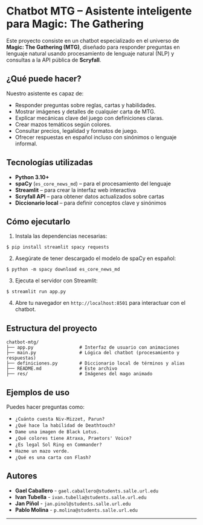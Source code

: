 # Chatbot MTG – Asistente inteligente para Magic: The Gathering

Este proyecto consiste en un chatbot especializado en el universo de **Magic: The Gathering (MTG)**, diseñado para responder preguntas en lenguaje natural usando procesamiento de lenguaje natural (NLP) y consultas a la API pública de **Scryfall**.

## ¿Qué puede hacer?

Nuestro asistente es capaz de:

- Responder preguntas sobre reglas, cartas y habilidades.
- Mostrar imágenes y detalles de cualquier carta de MTG.
- Explicar mecánicas clave del juego con definiciones claras.
- Crear mazos temáticos según colores.
- Consultar precios, legalidad y formatos de juego.
- Ofrecer respuestas en español incluso con sinónimos o lenguaje informal.

## Tecnologías utilizadas

- **Python 3.10+**
- **spaCy** (`es_core_news_md`) – para el procesamiento del lenguaje
- **Streamlit** – para crear la interfaz web interactiva
- **Scryfall API** – para obtener datos actualizados sobre cartas
- **Diccionario local** – para definir conceptos clave y sinónimos

## Cómo ejecutarlo

1. Instala las dependencias necesarias:
```
$ pip install streamlit spacy requests
```


2. Asegúrate de tener descargado el modelo de spaCy en español:

```
$ python -m spacy download es_core_news_md
```

3. Ejecuta el servidor con Streamlit:

```
$ streamlit run app.py
```

4. Abre tu navegador en `http://localhost:8501` para interactuar con el chatbot.

## Estructura del proyecto

```
chatbot-mtg/
├── app.py                 # Interfaz de usuario con animaciones
├── main.py                # Lógica del chatbot (procesamiento y respuestas)
├── definiciones.py        # Diccionario local de términos y alias
├── README.md              # Este archivo
├── res/                   # Imágenes del mago animado
```

## Ejemplos de uso

Puedes hacer preguntas como:

- `¿Cuánto cuesta Niv-Mizzet, Parun?`
- `¿Qué hace la habilidad de Deathtouch?`
- `Dame una imagen de Black Lotus.`
- `¿Qué colores tiene Atraxa, Praetors' Voice?`
- `¿Es legal Sol Ring en Commander?`
- `Hazme un mazo verde.`
- `¿Qué es una carta con Flash?`

## Autores

- **Gael Caballero** - `gael.caballero@students.salle.url.edu`
- **Ivan Tubella** - `ivan.tubella@students.salle.url.edu`
- **Jan Piñol** - `jan.pinol@students.salle.url.edu`
- **Pablo Molina** - `p.molina@students.salle.url.edu`

---